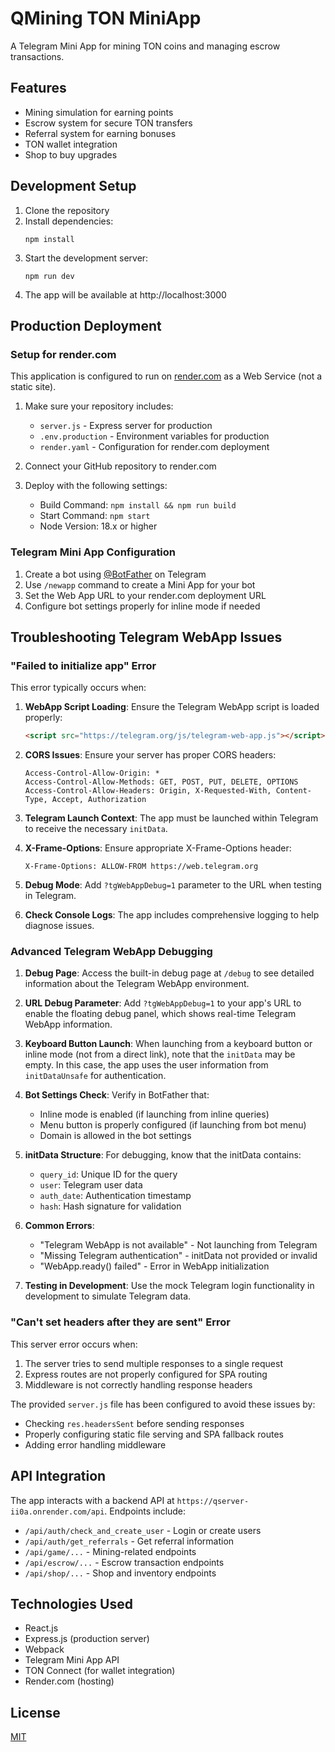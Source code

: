 # QMining TON MiniApp

A Telegram Mini App for mining TON coins and managing escrow transactions.

## Features

- Mining simulation for earning points
- Escrow system for secure TON transfers
- Referral system for earning bonuses
- TON wallet integration
- Shop to buy upgrades

## Development Setup

1. Clone the repository
2. Install dependencies:
   ```
   npm install
   ```
3. Start the development server:
   ```
   npm run dev
   ```
4. The app will be available at http://localhost:3000

## Production Deployment

### Setup for render.com

This application is configured to run on [render.com](https://render.com) as a Web Service (not a static site).

1. Make sure your repository includes:
   - `server.js` - Express server for production
   - `.env.production` - Environment variables for production
   - `render.yaml` - Configuration for render.com deployment

2. Connect your GitHub repository to render.com

3. Deploy with the following settings:
   - Build Command: `npm install && npm run build`
   - Start Command: `npm start`
   - Node Version: 18.x or higher

### Telegram Mini App Configuration

1. Create a bot using [@BotFather](https://t.me/BotFather) on Telegram
2. Use `/newapp` command to create a Mini App for your bot
3. Set the Web App URL to your render.com deployment URL
4. Configure bot settings properly for inline mode if needed

## Troubleshooting Telegram WebApp Issues

### "Failed to initialize app" Error

This error typically occurs when:

1. **WebApp Script Loading**: Ensure the Telegram WebApp script is loaded properly:
   ```html
   <script src="https://telegram.org/js/telegram-web-app.js"></script>
   ```

2. **CORS Issues**: Ensure your server has proper CORS headers:
   ```
   Access-Control-Allow-Origin: *
   Access-Control-Allow-Methods: GET, POST, PUT, DELETE, OPTIONS
   Access-Control-Allow-Headers: Origin, X-Requested-With, Content-Type, Accept, Authorization
   ```

3. **Telegram Launch Context**: The app must be launched within Telegram to receive the necessary `initData`.

4. **X-Frame-Options**: Ensure appropriate X-Frame-Options header:
   ```
   X-Frame-Options: ALLOW-FROM https://web.telegram.org
   ```

5. **Debug Mode**: Add `?tgWebAppDebug=1` parameter to the URL when testing in Telegram.

6. **Check Console Logs**: The app includes comprehensive logging to help diagnose issues.

### Advanced Telegram WebApp Debugging

1. **Debug Page**: Access the built-in debug page at `/debug` to see detailed information about the Telegram WebApp environment.

2. **URL Debug Parameter**: Add `?tgWebAppDebug=1` to your app's URL to enable the floating debug panel, which shows real-time Telegram WebApp information.

3. **Keyboard Button Launch**: When launching from a keyboard button or inline mode (not from a direct link), note that the `initData` may be empty. In this case, the app uses the user information from `initDataUnsafe` for authentication.

4. **Bot Settings Check**: Verify in BotFather that:
   - Inline mode is enabled (if launching from inline queries)
   - Menu button is properly configured (if launching from bot menu)
   - Domain is allowed in the bot settings

5. **initData Structure**: For debugging, know that the initData contains:
   - `query_id`: Unique ID for the query
   - `user`: Telegram user data
   - `auth_date`: Authentication timestamp
   - `hash`: Hash signature for validation

6. **Common Errors**:
   - "Telegram WebApp is not available" - Not launching from Telegram
   - "Missing Telegram authentication" - initData not provided or invalid
   - "WebApp.ready() failed" - Error in WebApp initialization

7. **Testing in Development**: Use the mock Telegram login functionality in development to simulate Telegram data.

### "Can't set headers after they are sent" Error

This server error occurs when:

1. The server tries to send multiple responses to a single request
2. Express routes are not properly configured for SPA routing
3. Middleware is not correctly handling response headers

The provided `server.js` file has been configured to avoid these issues by:
- Checking `res.headersSent` before sending responses
- Properly configuring static file serving and SPA fallback routes
- Adding error handling middleware

## API Integration

The app interacts with a backend API at `https://qserver-ii0a.onrender.com/api`. Endpoints include:

- `/api/auth/check_and_create_user` - Login or create users
- `/api/auth/get_referrals` - Get referral information
- `/api/game/...` - Mining-related endpoints
- `/api/escrow/...` - Escrow transaction endpoints
- `/api/shop/...` - Shop and inventory endpoints

## Technologies Used

- React.js
- Express.js (production server)
- Webpack
- Telegram Mini App API
- TON Connect (for wallet integration)
- Render.com (hosting)

## License

[MIT](LICENSE)
